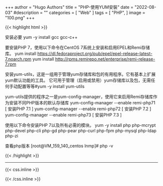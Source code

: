 +++
author = "Hugo Authors"
title = "PHP-使用YUM安裝"
date = "2022-08-03"
#description = ""
categories = [
    "Web"
]
tags = [
    "PHP",
]
image = "100.png"
+++

{{< highlight html >}}

安装必要
yum -y install gcc gcc-c++

要安装PHP 7，使用以下命令在CentOS 7系统上安装和启用EPEL和Remi存储库。
yum install https://dl.fedoraproject.org/pub/epel/epel-release-latest-7.noarch.rpm
yum install http://rpms.remirepo.net/enterprise/remi-release-7.rpm

安装yum-utils，这是一组用于管理yum存储库和包的有用程序。它有基本上扩展yum默认功能的工具。
它可用于管理（启用或禁用）yum存储库以及包，无需任何手动配置等等#yum -y install yum-utils

yum-utils提供的程序之一是yum-config-manager，使用它来启用Remi存储库作为安装不同PHP版本的默认存储库
yum-config-manager --enable remi-php71 [ 安装PHP 7.1 ]
yum-config-manager --enable remi-php72 [ 安装PHP 7.2 ]
yum-config-manager --enable remi-php73 [ 安装PHP 7.3 ]

使用以下命令安装PHP 7以及所有必需的模块。
yum -y install php php-mcrypt php-devel php-cli php-gd php-pear php-curl php-fpm php-mysql php-ldap php-zi

查看php版本
[root@VM_159_140_centos lnmp]# php -v

{{< /highlight >}}

***

{{< css.inline >}}
<style>
.emojify {
	font-family: Apple Color Emoji, Segoe UI Emoji, NotoColorEmoji, Segoe UI Symbol, Android Emoji, EmojiSymbols;
	font-size: 2rem;
	vertical-align: middle;
}
@media screen and (max-width:650px) {
  .nowrap {
    display: block;
    margin: 25px 0;
  }
}
</style>
{{< /css.inline >}}
